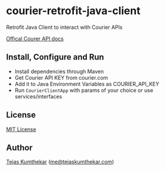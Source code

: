# courier-retrofit-java-client

Retrofit Java Client to interact with Courier APIs

[Offical Courer API docs](https://docs.courier.com/reference/introduction)

## Install, Configure and Run

* Install dependencies through Maven
* Get Courier API KEY from courier.com
* Add it to Java Environment Variables as COURIER_API_KEY
* Run `CourierClientApp` with params of your choice or use services/interfaces

## License

[MIT License](http://www.opensource.org/licenses/mit-license.php)

## Author

[Tejas Kumthekar](https://github.com/tk26) ([me@tejaskumthekar.com](mailto:support@trycourier.com))